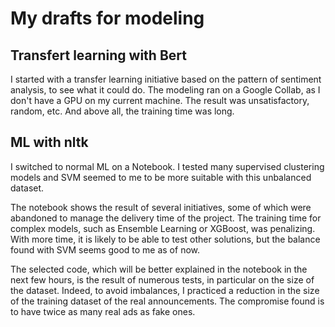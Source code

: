 # My drafts for modeling

## Transfert learning with Bert
I started with a transfer learning initiative based on the pattern of sentiment analysis, to see what it could do. The modeling ran on a Google Collab, as I don't have a GPU on my current machine. The result was unsatisfactory, random, etc. And above all, the training time was long.

## ML with nltk
I switched to normal ML on a Notebook. I tested many supervised clustering models and SVM seemed to me to be more suitable with this unbalanced dataset.

The notebook shows the result of several initiatives, some of which were abandoned to manage the delivery time of the project. The training time for complex models, such as Ensemble Learning or XGBoost, was penalizing. With more time, it is likely to be able to test other solutions, but the balance found with SVM seems good to me as of now.

The selected code, which will be better explained in the notebook in the next few hours, is the result of numerous tests, in particular on the size of the dataset. Indeed, to avoid imbalances, I practiced a reduction in the size of the training dataset of the real announcements. The compromise found is to have twice as many real ads as fake ones.

